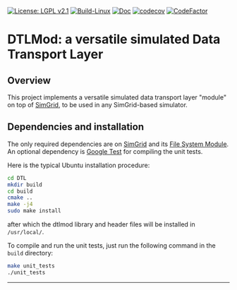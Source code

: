 [![License: LGPL v2.1](https://img.shields.io/badge/License-LGPL_v2.1-blue.svg)](https://www.gnu.org/licenses/lgpl-2.1)
[![Build-Linux](https://github.com/simgrid/DTLMod/actions/workflows/build.yml/badge.svg)](https://github.com/simgrid/DTLMod/actions/workflows/build.yml)
[![Doc](https://readthedocs.org/projects/pip/badge/?version=stable)](https://simgrid.github.io/DTLMod/)
[![codecov](https://codecov.io/gh/simgrid/DTLMod/graph/badge.svg?token=6x9KmpEvpS)](https://codecov.io/gh/simgrid/DTLMod)
[![CodeFactor](https://www.codefactor.io/repository/github/simgrid/DTLMod/badge)](https://www.codefactor.io/repository/github/simgrid/DTLMod)

# DTLMod: a versatile simulated Data Transport Layer

## Overview
This project implements a versatile simulated data transport layer "module" on top of
[SimGrid](https://simgrid.frama.io/simgrid/), to be used in any SimGrid-based simulator.

## Dependencies and installation

The only required dependencies are on [SimGrid](https://simgrid.frama.io/simgrid/) and its
[File System Module](https://github.com/simgrid/file-system-module). An optional dependency
is [Google Test](https://github.com/google/googletest) for compiling the unit tests.

Here is the typical Ubuntu installation procedure:

```bash
cd DTL
mkdir build
cd build
cmake ..
make -j4
sudo make install
```

after which the dtlmod library and header files will be installed in `/usr/local/`.

To compile and run the unit tests, just run the following command in the `build` directory:

```bash
make unit_tests
./unit_tests
```

---
